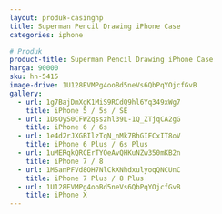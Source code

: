 ```yaml
---
layout: produk-casinghp
title: Superman Pencil Drawing iPhone Case
categories: iphone

# Produk
product-title: Superman Pencil Drawing iPhone Case
harga: 90000
sku: hn-5415
image-drive: 1U128EVMPg4ooBd5neVs6QbPqYOjcfGvB
gallery:
  - url: 1g7BajDmXgK1MiS9RCdQ9hl6Yq349xWg7
    title: iPhone 5 / 5s / SE
  - url: 1DsOyS0CFWZqsszhl39L-1Q_ZTjqCA2gG
    title: iPhone 6 / 6s
  - url: 1e4d2rJXGBIlzTqN_nMk7BhGIFCxIT8oV
    title: iPhone 6 Plus / 6s Plus
  - url: 1uMERqkQRCErTYOeAvQHKuNZw350mKB2n
    title: iPhone 7 / 8
  - url: 1MSanPFVd8OH7NlCkXNhdxulyoqQNCUnC
    title: iPhone 7 Plus / 8 Plus
  - url: 1U128EVMPg4ooBd5neVs6QbPqYOjcfGvB
    title: iPhone X
---
```

